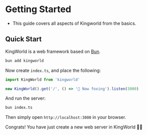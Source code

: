 # Getting Started

- This guide covers all aspects of Kingworld from the basics.

## Quick Start

KingWorld is a web framework based on [Bun](https://bun.sh).

```bash
bun add kingworld
```

Now create `index.ts`, and place the following:

```typescript
import KingWorld from 'kingworld'

new KingWorld().get('/', () => '🦊 Now foxing').listen(3000)
```

And run the server:

```bash
bun index.ts
```

Then simply open `http://localhost:3000` in your browser.

Congrats! You have just create a new web server in KingWorld 🎉🎉
